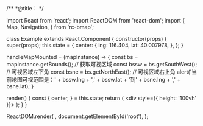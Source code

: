 /**
 *@title：
 */

import React from 'react';
import ReactDOM from 'react-dom';
import {
  Map,
  Navigation,
} from 'rc-bmap';

class Example extends React.Component {
  constructor(props) {
    super(props);
    this.state = {
      center: {
        lng: 116.404,
        lat: 40.007978,
      },
    };
  }

  handleMapMounted = (mapInstance) => {
    const bs = mapInstance.getBounds(); // 获取可视区域
    const bssw = bs.getSouthWest(); // 可视区域左下角
    const bsne = bs.getNorthEast(); // 可视区域右上角
    alert('当前地图可视范围是：' + bssw.lng + ',' + bssw.lat + '到' + bsne.lng + ',' + bsne.lat);
  }

  render() {
    const {
      center,
    } = this.state;
    return (
      <div style={{ height: '100vh' }}>
        <Map
          ak="dbLUj1nQTvDvKXkov5fhnH5HIE88RUEO"
          center={center}
          mapMounted={this.handleMapMounted}
        >
        </Map>
      </div>
    );
  }
}

ReactDOM.render(
  <Example />,
  document.getElementById('root'),
);

